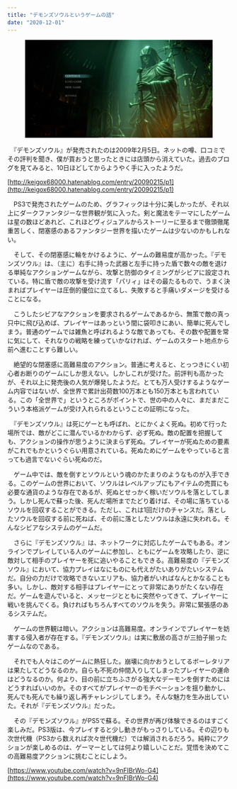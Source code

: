 ```yaml
---
title: "デモンズソウルというゲームの話"
date: "2020-12-01"
---
```


<figure>

![](assets/n27b134ca78d5_a6f1df975a7b92ef2baed10925bb22ca.jpg)

</figure>

　『デモンズソウル』が発売されたのは2009年2月5日。ネットの噂、口コミでその評判を聞き、僕が買おうと思ったときには店頭から消えていた。過去のブログを見てみると、10日ほどしてからようやく手に入ったようだ。

[http://keigox68000.hatenablog.com/entry/20090215/p1](http://keigox68000.hatenablog.com/entry/20090215/p1)

　PS3で発売されたゲームのため、グラフィックは十分に美しかったが、それ以上にダークファンタジーな世界観が気に入った。剣と魔法をテーマにしたゲームは星の数ほどあれど、これほどヴィジュアルからストーリーに至るまで徹頭徹尾重苦しく、閉塞感のあるファンタジー世界を描いたゲームは少ないのかもしれない。

　そして、その閉塞感に輪をかけるように、ゲームの難易度が高かった。『デモンズソウル』は、（主に）右手に持った武器と左手に持った盾で数々の敵を退ける単純なアクションゲームながら、攻撃と防御のタイミングがシビアに設定されている。特に盾で敵の攻撃を受け流す「パリィ」はその最たるもので、うまく決まればプレイヤーは圧倒的優位に立てるし、失敗すると手痛いダメージを受けることになる。

　こうしたシビアなアクションを要求されるゲームであるから、無策で敵の真っ只中に飛び込めば、プレイヤーはあっという間に袋叩きにあい、簡単に死んでしまう。普通のゲームでは雑魚と呼ばれるような敵であっても、その数や配置を常に気にして、それなりの戦略を練っていかなければ、ゲームのスタート地点から前へ進むことすら難しい。

　絶望的な閉塞感に高難易度のアクション。普通に考えると、とっつきにくい初心者お断りのゲームにしか思えない。しかしこれが受けた。前評判も高かったが、それ以上に発売後の人気が爆発したようだ。とても万人受けするようなゲーム内容ではないが、全世界で累計出荷数100万本とも150万本とも言われている。この「全世界で」というところがポイントで、世の中の人々に、まだまだこういう本格派ゲームが受け入れられるということの証明になった。

　『デモンズソウル』は死にゲーとも呼ばれ、とにかくよく死ぬ。初めて行った場所では、敵がどこに潜んでいるかわからず、必ず死ぬ。敵の配置を把握しても、アクションの操作が思うように決まらず死ぬ。プレイヤーが死ぬための要素がこれでもかというぐらい用意されている。死ぬためにゲームをやっていると言っても過言でないぐらい死ぬのだ。

　ゲーム中では、敵を倒すとソウルという魂のかたまりのようなものが入手できる。このゲームの世界において、ソウルはレベルアップにもアイテムの売買にも必要な通貨のような存在であるが、死ぬとせっかく稼いだソウルを落としてしまう。しかし死んで蘇った後、死んだ場所までたどり着けば、その場に落ちているソウルを回収することができる。ただし、これは1回だけのチャンスだ。落としたソウルを回収する前に死ねば、その前に落としたソウルは永遠に失われる。そんなシビアなシステムのゲームだ。

　さらに『デモンズソウル』は、ネットワークに対応したゲームでもある。オンラインでプレイしている人のゲームに参加し、ともにゲームを攻略したり、逆に敵対して相手のプレイヤーを死に追いやることもできる。高難易度の『デモンズソウル』において、協力プレイはなにものにも代えがたいありがたいシステムだ。自分の力だけで攻略できないエリアも、協力者がいればなんとかなることも多い。しかし、敵対する相手はプレイヤーにとって非常にありがたくない存在だ。ゲームを遊んでいると、メッセージとともに突然やってきて、プレイヤーに戦いを挑んでくる。負ければもちろんすべてのソウルを失う。非常に緊張感のあるシステムだ。

　ゲームの世界観は暗い。アクションは高難易度。オンラインでプレイヤーを妨害する侵入者が存在する。『デモンズソウル』は実に敷居の高さが三拍子揃ったゲームなのである。

　それでも人々はこのゲームに熱狂した。崩壊に向かおうとしてるボーレタリアは果たしてどうなるのか。自らも不死の仲間入りしてしまったプレイヤーの運命はどうなるのか。何より、目の前に立ちふさがる強大なデーモンを倒すためにはどうすればいいのか。そのすべてがプレイヤーのモチベーションを揺り動かし、死んでも死んでも繰り返し再チャレンジしてしまう。そんな魅力を生み出していた。それが『デモンズソウル』だった。

　その『デモンズソウル』がPS5で蘇る。その世界が再び体験できるのはすごく楽しみだ。PS3版は、今プレイすると少し動きがもっさりしている。その辺りも次世代機（PS3から数えれば次々世代機だ）では解消されるだろう。純粋にアクションが楽しめるのは、ゲーマーとしては何より嬉しいことだ。覚悟を決めてこの高難易度アクションに挑むことにしよう。

[https://www.youtube.com/watch?v=9nFIBrWo-G4](https://www.youtube.com/watch?v=9nFIBrWo-G4)
